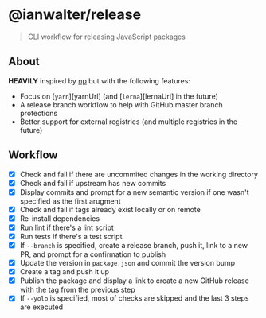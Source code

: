 # @ianwalter/release
> CLI workflow for releasing JavaScript packages

## About

**HEAVILY** inspired by [np][npUrl] but with the following features:

* Focus on [`yarn`][yarnUrl] (and [`lerna`][lernaUrl] in the future)
* A release branch workflow to help with GitHub master branch protections
* Better support for external registries (and multiple registries in the future)

## Workflow

- [x] Check and fail if there are uncommited changes in the working directory
- [x] Check and fail if upstream has new commits
- [x] Display commits and prompt for a new semantic version if one wasn't
      specified as the first arugment
- [x] Check and fail if tags already exist locally or on remote
- [x] Re-install dependencies
- [x] Run lint if there's a lint script
- [x] Run tests if there's a test script
- [x] If `--branch` is specified, create a release branch, push it, link to a
      new PR, and prompt for a confirmation to publish
- [x] Update the version in `package.json` and commit the version bump
- [x] Create a tag and push it up
- [x] Publish the package and display a link to create a new GitHub release with
      the tag from the previous step
- [x] If `--yolo` is specified, most of checks are skipped and the last 3 steps
      are executed

[npUrl]: https://github.com/sindresorhus/np
